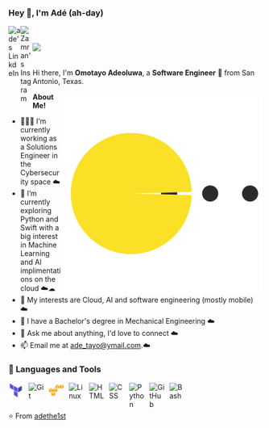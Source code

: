 <!-- <h3 title="hehehe"> Hi there! 👋</h3> -->

<!--
**** is a ✨ _special_ ✨ repository because its `README.md` (this file) appears on your GitHub profile.

Here are some ideas to get you started:

- 🔭 I’m currently working on ...
- 🌱 I’m currently learning ...
- 👯 I’m looking to collaborate on ...
- 🤔 I’m looking for help with ...
- 💬 Ask me about ...
- 📫 How to reach me: ...
- 😄 Pronouns: ...
- ⚡ Fun fact: ...
-->
<h3 title="hehehe"> Hey 👋, I'm Adé (ah-day)	</h3>

<a href="https://www.linkedin.com/in/adeoluwa-omotayo/">
  <img align="left" alt="ade's LinkdeIn" width="24px" src="https://cdn.jsdelivr.net/npm/simple-icons@v3/icons/linkedin.svg" />
</a>
<a href="https://twitter.com/ade_thefirst">
  <img align="left" alt="Zamran's Instagram" width="24px" src="https://cdn.jsdelivr.net/npm/simple-icons@v3/icons/twitter.svg" />
</a>

<br>
<br>
<img src="https://komarev.com/ghpvc/?username=ZamranxD&color=blueviolet">
<br />
<br />

Hi there, I'm **Omotayo Adeoluwa**, a **Software Engineer** 🚀 from San Antonio, Texas.
 

  <img align="right" alt="GIF" src="https://raw.githubusercontent.com/Aniket965/Aniket965/master/pacman.svg?sanitize=true" />

**About Me!**

- 👨🏽‍💻 I’m currently working as a Solutions Engineer in the Cybersecurity space ☁️
- 🌱 I’m currently exploring Python and Swift with a big interest in Machine Learning and AI implimentations on the cloud ☁️☁ 
- 🤔 My interests are Cloud, AI and software engineering (mostly mobile) ☁️
- 💼 I have a Bachelor's degree in Mechanical Engineering ☁️
- 💬 Ask me about anything, I'd love to connect ☁️
- 📫 Email me at [ade_tayo@ymail.com](mailto:ade_tayo@ymail.com).☁️


### 🧰 Languages and Tools

<img align="left" alt="Java" width="30px" style="padding-right:10px;" src="https://github.com/devicons/devicon/blob/v2.15.1/icons/terraform/terraform-original.svg"/>

<img align="left" alt="Git" width="30px" style="padding-right:10px;" src="https://cdn.jsdelivr.net/gh/devicons/devicon/icons/git/git-original.svg" />
<img align="left" alt="Git" width="30px" style="padding-right:10px;" src="https://github.com/devicons/devicon/blob/v2.15.1/icons/amazonwebservices/amazonwebservices-original.svg" />
<img align="left" alt="Linux" width="30px" style="padding-right:10px;" src="https://cdn.jsdelivr.net/gh/devicons/devicon/icons/linux/linux-original.svg" />
<img align="left" alt="HTML" width="30px" style="padding-right:10px;" src="https://cdn.jsdelivr.net/gh/devicons/devicon/icons/html5/html5-plain.svg" />
<img align="left" alt="CSS" width="30px" style="padding-right:10px;" src="https://cdn.jsdelivr.net/gh/devicons/devicon/icons/css3/css3-plain.svg" />

<img align="left" alt="Python" width="30px" style="padding-right:10px;" src="https://cdn.jsdelivr.net/gh/devicons/devicon/icons/python/python-plain.svg" />

<img align="left" alt="GitHub" width="30px" style="padding-right:10px;" src="https://cdn.jsdelivr.net/gh/devicons/devicon/icons/github/github-original.svg" />

<img align="left" alt="Bash" width="30px" style="padding-right:10px;" src="https://cdn.jsdelivr.net/gh/devicons/devicon/icons/bash/bash-original.svg" />
<br />

#


⭐️ From [adethe1st](https://github.com/adethe1st)
